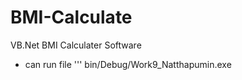 # BMI-Calculate
VB.Net BMI Calculater Software  

- can run file
  '''
  bin/Debug/Work9_Natthapumin.exe 
